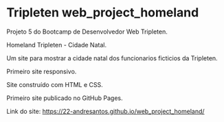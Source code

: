# Tripleten web_project_homeland

Projeto 5 do Bootcamp de Desenvolvedor Web Tripleten.

Homeland Tripleten - Cidade Natal.

Um site para mostrar a cidade natal dos funcionarios ficticios da Tripleten.

Primeiro site responsivo.

Site construído com HTML e CSS.

Primeiro site publicado no GitHub Pages.

Link do site: https://22-andresantos.github.io/web_project_homeland/
